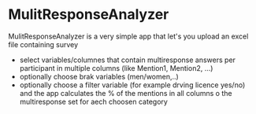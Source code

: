 # MulitResponseAnalyzer
MulitResponseAnalyzer is a very simple app that let's you upload an excel file containing survey
- select variables/columnes that contain multiresponse answers per participant in multiple columns (like Mention1, Mention2, ...)
- optionally choose brak variables (men/women,..)
- optionally choose a filter variable (for example drving licence yes/no)
  and the app calculates the % of the mentions in all columns o the multiresponse set for aech choosen category
